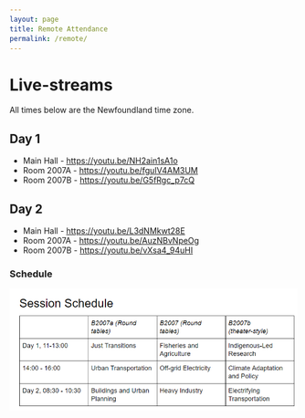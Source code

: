 ```yaml
---
layout: page
title: Remote Attendance
permalink: /remote/
---
```


# Live-streams

All times below are the Newfoundland time zone.

## Day 1

* Main Hall - <https://youtu.be/NH2ain1sA1o>
* Room 2007A - <https://youtu.be/fguIV4AM3UM>
* Room 2007B - <https://youtu.be/G5fRgc_p7cQ>

## Day 2

* Main Hall - <https://youtu.be/L3dNMkwt28E>
* Room 2007A - <https://youtu.be/AuzNBvNpeOg>
* Room 2007B - <https://youtu.be/vXsa4_94uHI>

### Schedule

![Schedule](/images/Schedule.png)

